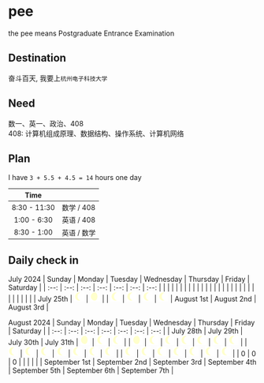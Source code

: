 # pee
the pee means Postgraduate Entrance Examination

## Destination
奋斗百天, 我要上`杭州电子科技大学`

## Need
数一、英一、政治、408<br>
408: 计算机组成原理、数据结构、操作系统、计算机网络

## Plan
I have `3 + 5.5 + 4.5 = 14` hours one day

| Time |  |
| :--: | :--: |
| 8:30 - 11:30 | 数学 / 408|
| 1:00 - 6:30 | 英语 / 408 |
| 8:30 - 1:00 | 英语 / 数学 |

## Daily check in

July 2024
| Sunday | Monday | Tuesday | Wednesday | Thursday | Friday | Saturday |
| :--: | :--: | :--: | :--: | :--: | :--: | :--: |
|  |  |  |  |  |  |  |
|  |  |  |  |  |  |  |
|  |  |  |  |  |  |  |
|  |  |  |  | July 25th | <img width="20px" src="./screenshots/MdiMoonWaningCrescent.svg"> | <img width="20px" src="./screenshots/MdiMoonWaningGibbous.svg"> |
| <img width="20px" src="./screenshots/MdiMoonWaningCrescent.svg"> | <img width="20px" src="./screenshots/MdiMoonWaningCrescent.svg"> | <img width="20px" src="./screenshots/MdiMoonWaningCrescent.svg"> | <img width="20px" src="./screenshots/MdiMoonWaningCrescent.svg"> | August 1st | August 2nd | August 3rd |

August 2024
| Sunday | Monday | Tuesday | Wednesday | Thursday | Friday | Saturday |
| :--: | :--: | :--: | :--: | :--: | :--: | :--: |
| July 28th | July 29th | July 30th | July 31th | <img width="20px" src="./screenshots/MdiMoonWaningGibbous.svg"> | <img width="20px" src="./screenshots/MdiMoonWaningCrescent.svg"> | <img width="20px" src="./screenshots/MdiMoonWaningCrescent.svg"> |
| <img width="20px" src="./screenshots/MdiMoonWaningGibbous.svg"> | <img width="20px" src="./screenshots/MdiMoonWaningCrescent.svg"> | <img width="20px" src="./screenshots/MdiMoonWaningCrescent.svg"> | <img width="20px" src="./screenshots/MdiMoonWaningCrescent.svg"> | <img width="20px" src="./screenshots/MdiMoonWaningCrescent.svg"> | <img width="20px" src="./screenshots/MdiMoonWaningCrescent.svg"> | <img width="20px" src="./screenshots/MdiMoonWaningCrescent.svg"> |
| <img width="20px" src="./screenshots/MdiMoonWaningCrescent.svg"> | <img width="20px" src="./screenshots/MdiMoonWaningCrescent.svg"> | <img width="20px" src="./screenshots/MdiMoonWaningCrescent.svg"> | <img width="20px" src="./screenshots/MdiMoonWaningCrescent.svg"> | <img width="20px" src="./screenshots/MdiMoonWaningCrescent.svg"> | <img width="20px" src="./screenshots/MdiMoonWaningCrescent.svg"> | <img width="20px" src="./screenshots/MdiMoonWaningCrescent.svg"> |
| <img width="20px" src="./screenshots/MdiMoonWaningCrescent.svg"> | <img width="20px" src="./screenshots/MdiMoonWaningCrescent.svg"> | <img width="20px" src="./screenshots/MdiMoonWaningCrescent.svg"> | <img width="20px" src="./screenshots/MdiMoonWaningCrescent.svg"> | <img width="20px" src="./screenshots/MdiMoonWaningCrescent.svg"> | <img width="20px" src="./screenshots/MdiMoonWaningCrescent.svg"> | <img width="20px" src="./screenshots/MdiMoonWaningCrescent.svg"> |
| 0 | 0 | 0 |  |  |  |  |
| September 1st | September 2nd | September 3rd | September 4th | September 5th | September 6th | September 7th |
 